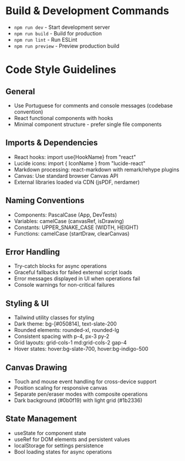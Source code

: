 # Build & Development Commands
- `npm run dev` - Start development server
- `npm run build` - Build for production
- `npm run lint` - Run ESLint 
- `npm run preview` - Preview production build

# Code Style Guidelines

## General
- Use Portuguese for comments and console messages (codebase convention)
- React functional components with hooks
- Minimal component structure - prefer single file components

## Imports & Dependencies
- React hooks: import use{HookName} from "react"
- Lucide icons: import { IconName } from "lucide-react"
- Markdown processing: react-markdown with remark/rehype plugins
- Canvas: Use standard browser Canvas API
- External libraries loaded via CDN (jsPDF, nerdamer)

## Naming Conventions
- Components: PascalCase (App, DevTests)
- Variables: camelCase (canvasRef, isDrawing)
- Constants: UPPER_SNAKE_CASE (WIDTH, HEIGHT)
- Functions: camelCase (startDraw, clearCanvas)

## Error Handling
- Try-catch blocks for async operations
- Graceful fallbacks for failed external script loads
- Error messages displayed in UI when operations fail
- Console warnings for non-critical failures

## Styling & UI
- Tailwind utility classes for styling
- Dark theme: bg-[#050814], text-slate-200
- Rounded elements: rounded-xl, rounded-lg
- Consistent spacing with p-4, px-3 py-2
- Grid layouts: grid-cols-1 md:grid-cols-2 gap-4
- Hover states: hover:bg-slate-700, hover:bg-indigo-500

## Canvas Drawing
- Touch and mouse event handling for cross-device support
- Position scaling for responsive canvas
- Separate pen/eraser modes with composite operations
- Dark background (#0b0f19) with light grid (#1b2336)

## State Management
- useState for component state
- useRef for DOM elements and persistent values
- localStorage for settings persistence
- Bool loading states for async operations